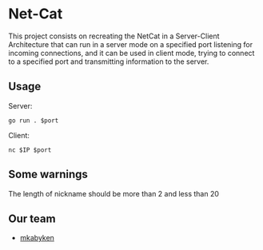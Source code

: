 # Net-Cat
This project consists on recreating the NetCat in a Server-Client Architecture that can run in a server mode on a specified port listening for incoming connections, and it can be used in client mode, trying to connect to a specified port and transmitting information to the server.


## Usage 
Server:
```
go run . $port
```
Client:
```
nc $IP $port
```
## Some warnings
The length of nickname should be more than 2 and less than 20 


## Our team

 - [mkabyken](https://01.alem.school/git/mkabyken)